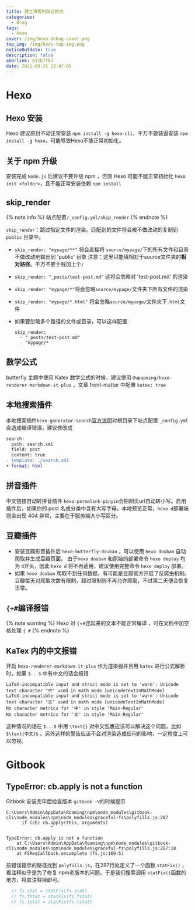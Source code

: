 ```yaml
---
title: 建立博客时踩过的坑
categories:
  - Blog
tags:
  - Hexo
cover: /img/hexo-debug-cover.png
top_img: /img/hexo-top-img.png
noticeOutdate: true
description: false
abbrlink: 631b7f83
date: 2021-09-25 13:47:05
---
```


# Hexo

## Hexo 安装

Hexo 建议原封不动正常安装 `npm install -g hexo-cli`，千万不要装逼安装 `npm install -g hexo`，可能导致Hexo不能正常初始化。

## 关于 npm 升级

安装完成 `Node.js` 后建议不要升级 npm ，否则 Hexo 可能不能正常初始化 `hexo init <folder>`，且不能正常安装依赖 `npm install`


## skip_render

{% note info %} 站点配置`/_config.yml/skip_render`  {% endnote %}

`skip_render`：跳过指定文件的渲染。匹配到的文件将会被不做改动的复制到 `public` 目录中。

- `skip_render: "mypage/**"` 将会直接将 `source/mypage/`下的所有文件和目录不做改动地输出到 'public' 目录
  注意：这里只能填相对于source文件夹的**相对路径**。千万不要手贱加上个`/`

- `skip_render: "_posts/test-post.md"` 这将会忽略对 'test-post.md' 的渲染

- `skip_render: "mypage/*"`将会忽略`source/mypage/`文件夹下所有文件的渲染

- `skip_render: "mypage/*.html"` 将会忽略`source/mypage/`文件夹下`.html`文件

- 如果要忽略多个路径的文件或目录，可以这样配置：

  ```shell
  skip_render: 
    - "_posts/test-post.md"   
    - "mypage/*
  ```

## 数学公式

butterfly 主题中使用 Katex 数学公式的时候，建议使用 `@upupming/hexo-renderer-markdown-it-plus` ，文章 front-matter 中配置 `katex: true`

## 本地搜索插件 

本地搜索插件`hexo-generator-search`[官方说明](https://github.com/wzpan/hexo-generator-search)对根目录下站点配置 `_config.yml` 会造成编译错误，建议修改成

```diff
search:
  path: search.xml
  field: post
  content: true
- template: ./search.xml
+ format: html
```

## 拼音插件

中文链接自动转拼音插件 `hexo-permalink-pinyin`会把网页url自动转小写。启用插件后，如果你的 post 名或分类中含有大写字母，本地预览正常，`hexo d`部署端则会出现 404 异常，主要在于服务端大小写区分。

## 豆瓣插件

- 安装豆瓣影音插件后 `hexo-butterfly-douban` ，可以使用 `hexo douban` 自动爬取并生成豆瓣页面。
  由于`hexo douban` 和原始的部署命令 `hexo deploy` 均为 `d`开头，因此 `hexo d` 将不再适用，建议使用完整命令 `hexo deploy` 部署。
- 如果 `hexo douban` 爬取不到任何数据，有可能是豆瓣官方开启了反爬虫机制。豆瓣每天对爬取次数有限制，超过限制则不再允许爬取，不过第二天便会恢复正常。

##  `{+#`编译报错

{% note warning %} Hexo 对 `{`+`#`连起来的文本不能正常编译 ，可在文档中加空格处理 `{ #`  {% endnote %}

## KaTex 内的中文报错

开启 `hexo-renderer-markdown-it-plus` 作为渲染器并且用 `katex` 进行公式解析时，如果 `$...$` 中有中文的话会报错

```
LaTeX-incompatible input and strict mode is set to 'warn': Unicode text character "中" used in math mode [unicodeTextInMathMode]
LaTeX-incompatible input and strict mode is set to 'warn': Unicode text character "文" used in math mode [unicodeTextInMathMode]
No character metrics for '中' in style 'Main-Regular'
No character metrics for '文' in style 'Main-Regular'
```

这种情况的话在 `$...$` 中用 `\text{}` 对中文包裹应该可以解决这个问题，比如 `$\text{中文}$` 。另外这样的警告应该不会对渲染造成任何的影响，一定程度上可以忽视。

# Gitbook

## TypeError: cb.apply is not a function

Gitbook 安装完毕后检查版本 `gitbook -V`的时候提示

```shell
C:\Users\Admin\AppData\Roaming\npm\node_modules\gitbook-cli\node_modules\npm\node_modules\graceful-fs\polyfills.js:287
      if (cb) cb.apply(this, arguments)
                 ^

TypeError: cb.apply is not a function
    at C:\Users\Admin\AppData\Roaming\npm\node_modules\gitbook-cli\node_modules\npm\node_modules\graceful-fs\polyfills.js:287:18
    at FSReqCallback.oncomplete (fs.js:169:5)
```

按错误提示的路径找到 `polyfills.js`，在287行处定义了一个函数 `statFix()` ，看注释似乎是为了修复 npm老版本的问题。于是我们搜索调用 `statFix()`函数的地方，将其注释掉即可。

```js
  // fs.stat = statFix(fs.stat)
  // fs.fstat = statFix(fs.fstat)
  // fs.lstat = statFix(fs.lstat)
```

